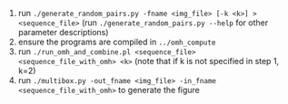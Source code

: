 1. run `./generate_random_pairs.py -fname <img_file> [-k <k>] > <sequence_file>` (run `./generate_random_pairs.py --help` for other parameter descriptions)
2. ensure the programs are compiled in `../omh_compute`
3. run `./run_omh_and_combine.pl <sequence_file> <sequence_file_with_omh> <k>` (note that if k is not specified in step 1, k=2)
4. run `./multibox.py -out_fname <img_file> -in_fname <sequence_file_with_omh>` to generate the figure 
